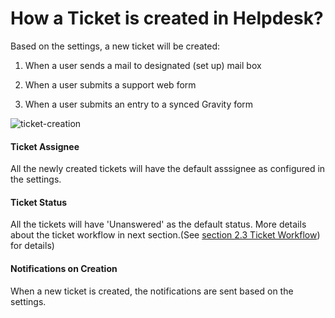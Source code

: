 
# How a Ticket is created in Helpdesk?

Based on the settings, a new ticket will be created:
1. When a user sends a mail to designated (set up) mail box

2. When a user submits a support web form

3. When a user submits an entry to a synced Gravity form

![ticket-creation](https://cloud.githubusercontent.com/assets/9676513/6509592/5308dde6-c386-11e4-9539-2498934fa531.jpg)


#### Ticket Assignee
All the newly created tickets will have the default asssignee as configured in the settings.

#### Ticket Status
All the tickets will have 'Unanswered' as the default status. More details about the ticket workflow in next section.(See [section 2.3 Ticket Workflow](http://docs.rtcamp.com/rtbiz/helpdesk/staff/tickets/ticket_workflow.html)) for details)

#### Notifications on Creation
When a new ticket is created, the notifications are sent based on the settings.

